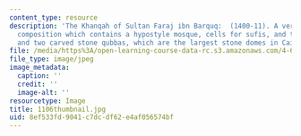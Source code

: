 ```yaml
---
content_type: resource
description: 'The Khanqah of Sultan Faraj ibn Barquq:  (1400-11). A very symmetrical
  composition which contains a hypostyle mosque, cells for sufis, and two minarets
  and two carved stone qubbas, which are the largest stone domes in Cairo.'
file: /media/https%3A/open-learning-course-data-rc.s3.amazonaws.com/4-614-religious-architecture-and-islamic-cultures-fall-2002/8ef533fd9041c7dcdf62e4af056574bf_1106thumbnail.jpg
file_type: image/jpeg
image_metadata:
  caption: ''
  credit: ''
  image-alt: ''
resourcetype: Image
title: 1106thumbnail.jpg
uid: 8ef533fd-9041-c7dc-df62-e4af056574bf
---
```

